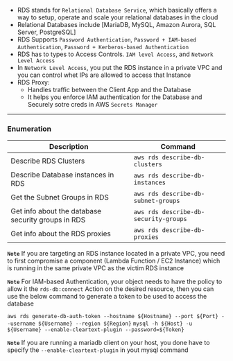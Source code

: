 - RDS stands for `Relational Database Service`, which basically offers a way to setup, operate and scale your relational databases in the cloud
- Relational Databases include [MariaDB, MySQL, Amazon Aurora, SQL Server, PostgreSQL]
- RDS Supports `Password Authentication`,  `Password + IAM-based Authentication`, `Password + Kerberos-based Authentication`
- RDS has to types to Access Controls. `IAM level Access`, and `Network Level Access`
- In `Network Level Access`, you put the RDS instance in a private VPC and you can control whet IPs are allowed to access that Instance
- RDS Proxy:
	- Handles traffic between the Client App and the Database
	- It helps you enforce IAM authentication for the Database and Securely sotre creds in AWS `Secrets Manager`
---
### Enumeration

| **Description** | **Command** |
|--- | --- |
| Describe RDS Clusters | `aws rds describe-db-clusters` |
| Describe Database instances in RDS | `aws rds describe-db-instances` |
| Get the Subnet Groups in RDS | `aws rds describe-db-subnet-groups` |
| Get info about the database security groups in RDS | `aws rds describe-db-security-groups` |
| Get info about the RDS proxies | `aws rds describe-db-proxies` |


**`Note`** If you are targeting an RDS instance located in a private VPC, you need to first compromise a component (Lambda Function / EC2 Instance) which is running in the same private VPC as the victim RDS instance

**`Note`** For IAM-based Authentication, your object needs to have the policy to allow it the `rds-db:connect` Action on the desired resource, then you can use the below command to generate a token to be used to access the database

`aws rds generate-db-auth-token --hostname ${Hostname} --port ${Port} --username ${Username} --region ${Region}`
`mysql -h ${Host} -u ${Username} --enable-cleartext-plugin --password=${Token}`

**`Note`** If you are running a mariadb client on your host, you done have to specify the `--enable-cleartext-plugin` in yout mysql command


